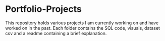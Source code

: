 # Portfolio-Projects
This repository holds various projects I am currently working on and have worked on in the past.
Each folder contains the SQL code, visuals, dataset csv and a readme containing a brief explanation. 
